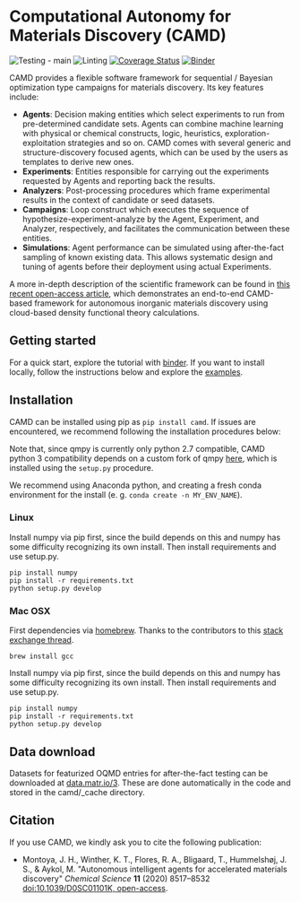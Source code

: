 # Computational Autonomy for Materials Discovery (CAMD)
![Testing - main](https://github.com/TRI-AMDD/CAMD/workflows/Testing%20-%20main/badge.svg)
![Linting](https://github.com/TRI-AMDD/CAMD/workflows/Linting/badge.svg)
[![Coverage Status](https://coveralls.io/repos/github/TRI-AMDD/CAMD/badge.svg)](https://coveralls.io/github/TRI-AMDD/CAMD)
[![Binder](https://mybinder.org/badge_logo.svg)](https://mybinder.org/v2/gh/TRI-AMDD/camd/binder?labpath=examples%2Fmain_tutorial.ipynb)

CAMD provides a flexible software framework for sequential / Bayesian optimization type campaigns for materials discovery. Its key features include:
* **Agents**: Decision making entities which select experiments to run from pre-determined candidate sets. Agents can combine machine learning with physical or chemical constructs, logic, heuristics, exploration-exploitation strategies and so on. CAMD comes with several generic and structure-discovery focused agents, which can be used by the users as templates to derive new ones.
* **Experiments**: Entities responsible for carrying out the experiments requested by Agents and reporting back the results.
* **Analyzers**: Post-processing procedures which frame experimental results in the context of candidate or seed datasets.
* **Campaigns**: Loop construct which executes the sequence of hypothesize-experiment-analyze by the Agent, Experiment, and Analyzer, respectively, and facilitates the communication between these entities.
* **Simulations**: Agent performance can be simulated using after-the-fact sampling of known existing data. This allows systematic design and tuning of agents before their deployment using actual Experiments.

A more in-depth description of the scientific framework can be found in [this recent open-access article](https://doi.org/10.1039/D0SC01101K), which demonstrates  an end-to-end CAMD-based framework for autonomous inorganic materials discovery using cloud-based density functional theory calculations.

## Getting started
For a quick start, explore the tutorial with [binder](https://mybinder.org/v2/gh/TRI-AMDD/camd/binder?labpath=examples%2Fmain_tutorial.ipynb).
If you want to install locally, follow the instructions
below and explore the [examples](github.com/TRI-AMDD/camd/examples).

## Installation

CAMD can be installed using pip as `pip install camd`. If issues are encountered, we recommend following the installation procedures below:

Note that, since qmpy is currently only python 2.7 compatible, CAMD python 3 
compatibility depends on a custom fork of qmpy [here](https://github.com/JosephMontoya-TRI/qmpy_py3), which is installed using
the `setup.py` procedure.

We recommend using Anaconda python, and creating a
fresh conda environment for the install (e. g. `conda create -n MY_ENV_NAME`).

### Linux

Install numpy via pip first, since the build depends on this and numpy has some difficulty recognizing
its own install.  Then install requirements and use setup.py.

```
pip install numpy
pip install -r requirements.txt
python setup.py develop
```

### Mac OSX

First dependencies via [homebrew](https://brew.sh/). Thanks to the contributors to this 
[stack exchange thread](https://stackoverflow.com/questions/12218229/my-config-h-file-not-found-when-intall-mysql-python-on-osx-10-8).

```
brew install gcc
```

Install numpy via pip first, since the build depends on this and numpy has some difficulty recognizing
its own install.  Then install requirements and use setup.py.

```
pip install numpy
pip install -r requirements.txt
python setup.py develop
```

## Data download

Datasets for featurized OQMD entries for after-the-fact testing can be 
downloaded at [data.matr.io/3](https://data.matr.io/3/).  These are done automatically
in the code and stored in the camd/_cache directory.

## Citation
If you use CAMD, we kindly ask you to cite the following publication:
* Montoya, J. H., Winther, K. T., Flores, R. A., Bligaard, T., Hummelshøj, J. S., & Aykol, M. "Autonomous intelligent agents for accelerated materials discovery"  *Chemical Science* **11** (2020) 8517–8532 [doi:10.1039/D0SC01101K, open-access](https://doi.org/10.1039/D0SC01101K).
